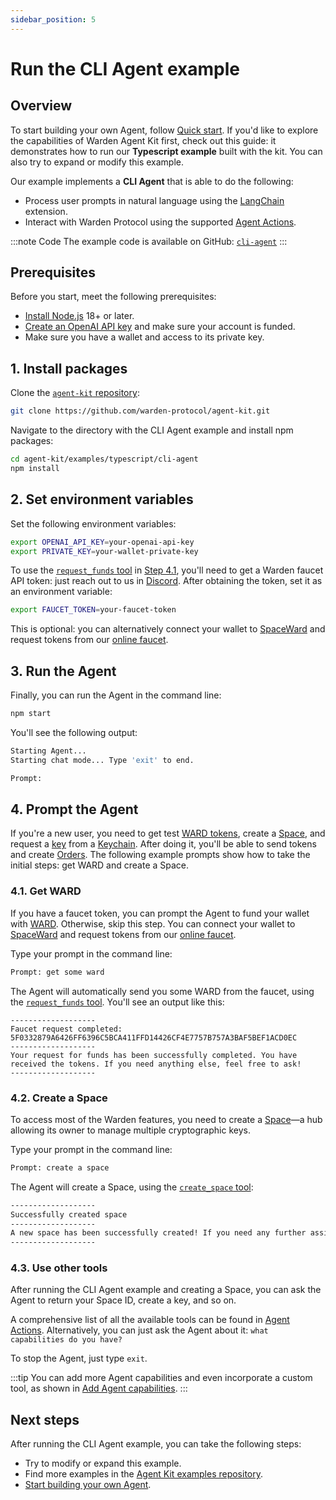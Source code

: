 ```yaml
---
sidebar_position: 5
---
```


# Run the CLI Agent example

## Overview

To start building your own Agent, follow [Quick start](quick-start). If you'd like to explore the capabilities of Warden Agent Kit first, check out this guide: it demonstrates how to run our **Typescript example** built with the kit. You can also try to expand or modify this example.

Our example implements a **CLI Agent** that is able to do the following:

- Process user prompts in natural language using the [LangChain](add-agent-capabilities#incorporate-langchain-tools) extension.
- Interact with Warden Protocol using the supported [Agent Actions](agent-actions).

:::note Code
The example code is available on GitHub: [`cli-agent`](https://github.com/warden-protocol/agent-kit/blob/main/examples/typescript/cli-agent/README.md)
:::

## Prerequisites

Before you start, meet the following prerequisites:

- [Install Node.js](https://nodejs.org/en/download) 18+ or later.
- [Create an OpenAI API key](https://platform.openai.com/docs/quickstart#create-and-export-an-api-key) and make sure your account is funded.
- Make sure you have a wallet and access to its private key.

## 1. Install packages

Clone the [`agent-kit` repository](https://github.com/warden-protocol/agent-kit):

```bash
git clone https://github.com/warden-protocol/agent-kit.git
```

Navigate to the directory with the CLI Agent example and install npm packages:

```bash
cd agent-kit/examples/typescript/cli-agent
npm install
```

## 2. Set environment variables

Set the following environment variables:

```bash
export OPENAI_API_KEY=your-openai-api-key
export PRIVATE_KEY=your-wallet-private-key
```

To use the [`request_funds` tool](agent-actions) in [Step 4.1](#41-get-ward), you'll need to get a Warden faucet API token: just reach out to us in [Discord](https://discord.com/invite/wardenprotocol). After obtaining the token, set it as an environment variable:

```bash
export FAUCET_TOKEN=your-faucet-token
```

This is optional: you can alternatively connect your wallet to [SpaceWard](https://spaceward.chiado.wardenprotocol.org) and request tokens from our [online faucet](https://faucet.chiado.wardenprotocol.org/).

## 3. Run the Agent

Finally, you can run the Agent in the command line:

```bash
npm start
```

You'll see the following output:

```bash
Starting Agent...
Starting chat mode... Type 'exit' to end.

Prompt:
```

## 4. Prompt the Agent

If you're a new user, you need to get test [WARD tokens](/learn/glossary#ward-token), create a [Space](/learn/glossary#space), and request a [key](/learn/glossary#key) from a [Keychain](/learn/glossary#keychain). After doing it, you'll be able to send tokens and create [Orders](/learn/glossary#order). The following example prompts show how to take the initial steps: get WARD and create a Space.

### 4.1. Get WARD

If you have a faucet token, you can prompt the Agent to fund your wallet with [WARD](/tokens/ward-token/ward). Otherwise, skip this step. You can connect your wallet to [SpaceWard](https://spaceward.chiado.wardenprotocol.org) and request tokens from our [online faucet](https://faucet.chiado.wardenprotocol.org/).

Type your prompt in the command line:

```bash
Prompt: get some ward
```

The Agent will automatically send you some WARD from the faucet, using the [`request_funds` tool](agent-actions). You'll see an output like this:

```
-------------------
Faucet request completed: 5F0332879A6426FF6396C5BCA411FFD14426CF4E7757B757A3BAF5BEF1ACD0EC
-------------------
Your request for funds has been successfully completed. You have received the tokens. If you need anything else, feel free to ask!
-------------------
```

### 4.2. Create a Space

To access most of the Warden features, you need to create a [Space](/learn/glossary#space)—a hub allowing its owner to manage multiple cryptographic keys.

Type your prompt in the command line:

```bash
Prompt: create a space
```

The Agent will create a Space, using the [`create_space` tool](agent-actions):

```bash
-------------------
Successfully created space
-------------------
A new space has been successfully created! If you need any further assistance, just let me know.
-------------------
```

### 4.3. Use other tools

After running the CLI Agent example and creating a Space, you can ask the Agent to return your Space ID, create a key, and so on.

A comprehensive list of all the available tools can be found in [Agent Actions](agent-actions). Alternatively, you can just ask the Agent about it: `what capabilities do you have?`

To stop the Agent, just type `exit`.

:::tip
You can add more Agent capabilities and even incorporate a custom tool, as shown in [Add Agent capabilities](add-agent-capabilities).
:::

## Next steps

After running the CLI Agent example, you can take the following steps:

- Try to modify or expand this example.
- Find more examples in the [Agent Kit examples repository](https://github.com/warden-protocol/agent-kit-examples).
- [Start building your own Agent](quick-start).
